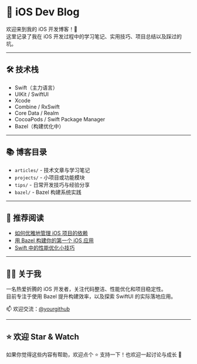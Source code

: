 # 🍎 iOS Dev Blog

欢迎来到我的 iOS 开发博客！🚀  
这里记录了我在 iOS 开发过程中的学习笔记、实用技巧、项目总结以及踩过的坑。

---

## 🛠 技术栈

- Swift（主力语言）
- UIKit / SwiftUI
- Xcode
- Combine / RxSwift
- Core Data / Realm
- CocoaPods / Swift Package Manager
- Bazel（构建优化中）

---

## 📚 博客目录

- `articles/` - 技术文章与学习笔记
- `projects/` - 小项目或功能模块
- `tips/` - 日常开发技巧与经验分享
- `bazel/` - Bazel 构建系统实践

---

## 🧩 推荐阅读

- [如何优雅地管理 iOS 项目的依赖](articles/dependency-management.md)
- [用 Bazel 构建你的第一个 iOS 应用](bazel/first-ios-app-with-bazel.md)
- [Swift 中的性能优化小技巧](tips/swift-performance.md)

---

## 🧑‍💻 关于我

一名热爱折腾的 iOS 开发者，关注代码整洁、性能优化和项目稳定性。  
目前专注于使用 Bazel 提升构建效率，以及探索 SwiftUI 的实际落地应用。

📫 欢迎交流：[@yourgithub](https://github.com/yourgithub)

---

## ⭐️ 欢迎 Star & Watch

如果你觉得这些内容有帮助，欢迎点个 ⭐️ 支持一下！也欢迎一起讨论与成长 🙌
